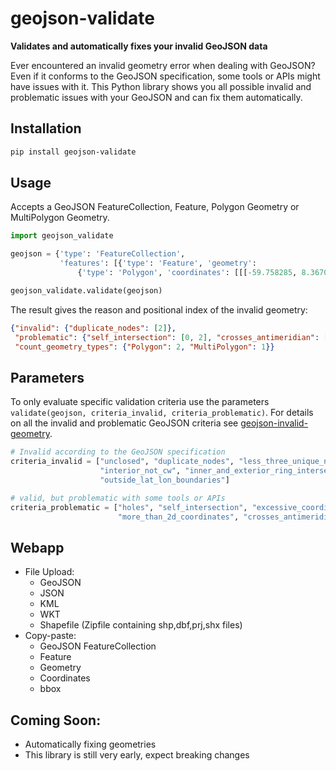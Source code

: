 # geojson-validate

**Validates and automatically fixes your invalid GeoJSON data**   

Ever encountered an invalid geometry error when dealing with GeoJSON? Even if it conforms 
to the GeoJSON specification, some tools or APIs might have issues with it. This Python library shows you 
all possible invalid and problematic issues with your GeoJSON and can fix them automatically.

## Installation

```bash
pip install geojson-validate
```

## Usage

Accepts a GeoJSON FeatureCollection, Feature, Polygon Geometry or MultiPolygon Geometry.

```python
import geojson_validate

geojson = {'type': 'FeatureCollection',
           'features': [{'type': 'Feature', 'geometry':
               {'type': 'Polygon', 'coordinates': [[[-59.758285, 8.367035], ...]]}}]}

geojson_validate.validate(geojson)
```
The result gives the reason and positional index of the invalid geometry:

```json
{"invalid": {"duplicate_nodes": [2]},
 "problematic": {"self_intersection": [0, 2], "crosses_antimeridian": [1]},
 "count_geometry_types": {"Polygon": 2, "MultiPolygon": 1}}
```

## Parameters
To only evaluate specific validation criteria use the parameters `validate(geojson, criteria_invalid, criteria_problematic)`.
For details on all the invalid and problematic GeoJSON criteria see [geojson-invalid-geometry](https://github.com/chrieke/geojson-invalid-geometry).

```python
# Invalid according to the GeoJSON specification
criteria_invalid = ["unclosed", "duplicate_nodes", "less_three_unique_nodes", "exterior_not_ccw", 
                    "interior_not_cw", "inner_and_exterior_ring_intersect", "crs_defined", 
                    "outside_lat_lon_boundaries"]
```
```python
# valid, but problematic with some tools or APIs
criteria_problematic = ["holes", "self_intersection", "excessive_coordinate_precision", 
                        "more_than_2d_coordinates", "crosses_antimeridian"]
```

## Webapp

- File Upload:
    - GeoJSON
    - JSON
    - KML
    - WKT
    - Shapefile (Zipfile containing shp,dbf,prj,shx files)
- Copy-paste:
    - GeoJSON FeatureCollection 
    - Feature
    - Geometry
    - Coordinates
    - bbox



## Coming Soon:
- Automatically fixing geometries
- This library is still very early, expect breaking changes